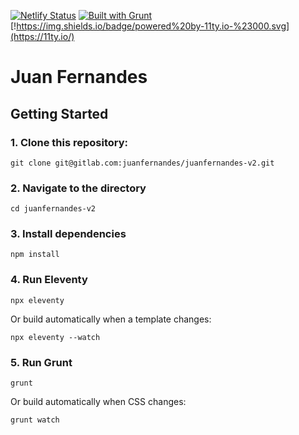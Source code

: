 [![Netlify Status](https://api.netlify.com/api/v1/badges/ad9cac69-cad5-4015-9a0e-98ceef6380da/deploy-status)](https://app.netlify.com/sites/juanfernandes/deploys)
[![Built with Grunt](https://cdn.gruntjs.com/builtwith.svg)](https://gruntjs.com/)
[!https://img.shields.io/badge/powered%20by-11ty.io-%23000.svg](https://11ty.io/)


# Juan Fernandes

## Getting Started

### 1. Clone this repository:

```
git clone git@gitlab.com:juanfernandes/juanfernandes-v2.git
```

### 2. Navigate to the directory

```
cd juanfernandes-v2
```

### 3. Install dependencies

```
npm install
```

### 4. Run Eleventy

```
npx eleventy
```

Or build automatically when a template changes:
```
npx eleventy --watch
```

### 5. Run Grunt
```
grunt
```

Or build automatically when CSS changes:
```
grunt watch
```
